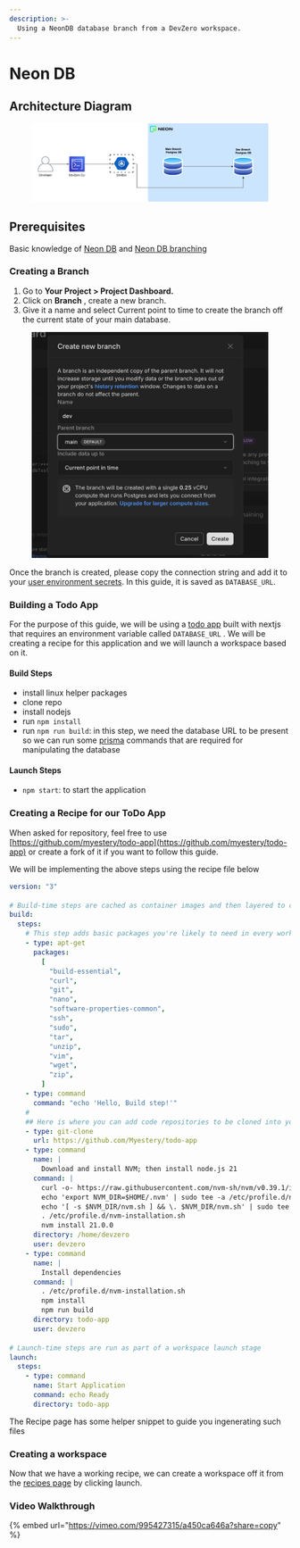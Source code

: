 ```yaml
---
description: >-
  Using a NeonDB database branch from a DevZero workspace.
---
```


# Neon DB

## Architecture Diagram

<figure><img src="../../.gitbook/assets/neondb.drawio.png" alt=""><figcaption></figcaption></figure>

## Prerequisites

Basic knowledge of [Neon DB](https://neon.tech/docs) and [Neon DB branching](https://neon.tech/docs/introduction/branching)

### Creating a Branch

1. Go to **Your Project > Project Dashboard.**
2. Click on **Branch** , create a new branch.
3. Give it a name and select Current point to time to create the branch off the current state of your main database.

<figure><img src="../../.gitbook/assets/Screenshot 2024-08-06 at 14.03.47.png" alt=""><figcaption></figcaption></figure>

Once the branch is created, please copy the connection string and add it to your [user environment secrets](../../environment-variables/personal.md#saving-an-user-scoped-environment-variable). In this guide, it is saved as `DATABASE_URL`.

### Building a Todo App

For the purpose of this guide, we will be using a [todo app](https://github.com/myestery/todo-app) built with nextjs that requires an environment variable called `DATABASE_URL` . We will be creating a recipe for this application and we will launch a workspace based on it.

#### Build Steps

- install linux helper packages
- clone repo
- install nodejs
- run `npm install`
- run `npm run build`: in this step, we need the database URL to be present so we can run some [prisma](https://www.prisma.io/) commands that are required for manipulating the database

#### Launch Steps

- `npm start`: to start the application

### Creating a Recipe for our ToDo App

When asked for repository, feel free to use [https://github.com/myestery/todo-app](https://github.com/myestery/todo-app) or create a fork of it if you want to follow this guide.

We will be implementing the above steps using the recipe file below

```yaml
version: "3"

# Build-time steps are cached as container images and then layered to create a workspace.
build:
  steps:
    # This step adds basic packages you're likely to need in every workspace, we recommend leaving it in most recipes
    - type: apt-get
      packages:
        [
          "build-essential",
          "curl",
          "git",
          "nano",
          "software-properties-common",
          "ssh",
          "sudo",
          "tar",
          "unzip",
          "vim",
          "wget",
          "zip",
        ]
    - type: command
      command: "echo 'Hello, Build step!'"
    #
    ## Here is where you can add code repositories to be cloned into your workspace. Import multiple repositories by adding additional git-clone steps
    - type: git-clone
      url: https://github.com/Myestery/todo-app
    - type: command
      name: |
        Download and install NVM; then install node.js 21
      command: |
        curl -o- https://raw.githubusercontent.com/nvm-sh/nvm/v0.39.1/install.sh | bash
        echo 'export NVM_DIR=$HOME/.nvm' | sudo tee -a /etc/profile.d/nvm-installation.sh
        echo '[ -s $NVM_DIR/nvm.sh ] && \. $NVM_DIR/nvm.sh' | sudo tee -a /etc/profile.d/nvm-installation.sh
        . /etc/profile.d/nvm-installation.sh
        nvm install 21.0.0
      directory: /home/devzero
      user: devzero
    - type: command
      name: |
        Install dependencies
      command: |
        . /etc/profile.d/nvm-installation.sh
        npm install
        npm run build
      directory: todo-app
      user: devzero

# Launch-time steps are run as part of a workspace launch stage
launch:
  steps:
    - type: command
      name: Start Application
      command: echo Ready
      directory: todo-app
```

The Recipe page has some helper snippet to guide you ingenerating such files

### Creating a workspace

Now that we have a working recipe, we can create a workspace off it from the [recipes page](https://www.devzero.io/dashboard/recipes/recipe-library) by clicking launch.

### Video Walkthrough

{% embed url="https://vimeo.com/995427315/a450ca646a?share=copy" %}
